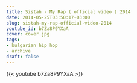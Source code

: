 ```yaml
---
title: Sistah - My Rap ( official video ) 2014
date: 2014-05-25T03:50:17+03:00
slug: sistah-my-rap-official-video-2014
youtube_id: b7Za8P9YXaA
cover: cover.jpg
tags:
- bulgarian hip hop
- archive
draft: false
---
```


{{< youtube b7Za8P9YXaA >}}
